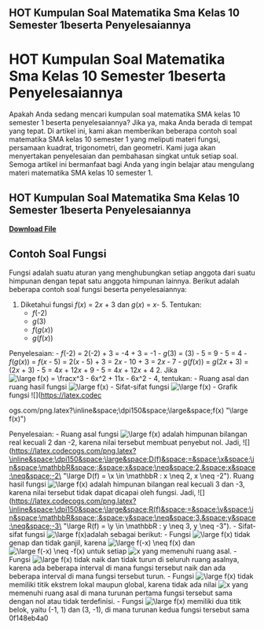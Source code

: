 ## HOT Kumpulan Soal Matematika Sma Kelas 10 Semester 1beserta Penyelesaiannya

  
# HOT Kumpulan Soal Matematika Sma Kelas 10 Semester 1beserta Penyelesaiannya
 
Apakah Anda sedang mencari kumpulan soal matematika SMA kelas 10 semester 1 beserta penyelesaiannya? Jika ya, maka Anda berada di tempat yang tepat. Di artikel ini, kami akan memberikan beberapa contoh soal matematika SMA kelas 10 semester 1 yang meliputi materi fungsi, persamaan kuadrat, trigonometri, dan geometri. Kami juga akan menyertakan penyelesaian dan pembahasan singkat untuk setiap soal. Semoga artikel ini bermanfaat bagi Anda yang ingin belajar atau mengulang materi matematika SMA kelas 10 semester 1.
 
## HOT Kumpulan Soal Matematika Sma Kelas 10 Semester 1beserta Penyelesaiannya


[**Download File**](https://www.google.com/url?q=https%3A%2F%2Furlca.com%2F2tLjPx&sa=D&sntz=1&usg=AOvVaw3K1p3iilrkyruQGVqDf5zX)

 
## Contoh Soal Fungsi
 
Fungsi adalah suatu aturan yang menghubungkan setiap anggota dari suatu himpunan dengan tepat satu anggota himpunan lainnya. Berikut adalah beberapa contoh soal fungsi beserta penyelesaiannya:
 
1. Diketahui fungsi *f*(*x*) = 2*x* + 3 dan *g*(*x*) = *x*- 5. Tentukan:
    - *f*(-2)
    - *g*(3)
    - *f*(*g*(*x*))
    - *g*(*f*(*x*))

Penyelesaian:
    - *f*(-2) = 2(-2) + 3 = -4 + 3 = -1
    - *g*(3) = (3) - 5 = 9 - 5 = 4
    - *f*(*g*(*x*)) = *f*(*x* - 5) = 2(*x* - 5) + 3 = 2*x* - 10 + 3 = 2*x* - 7
    - *g*(*f*(*x*)) = *g*(2*x* + 3) = (2*x* + 3) - 5 = 4*x* + 12*x* + 9 - 5 = 4*x* + 12*x* + 4
2. Jika ![](https://latex.codecogs.com/png.latex?\inline&space;\dpi150&space;\large&space;f(x)&space;=&space;\fracx^3&space;-&space;6x^2&space;&plus;&space;11x&space;-&space;6x^2&space;-&space;4 "\large f(x) = \fracx^3 - 6x^2 + 11x - 6x^2 - 4"), tentukan:
    - Ruang asal dan ruang hasil fungsi ![](https://latex.codecogs.com/png.latex?\inline&space;\dpi150&space;\large&space;f(x) "\large f(x)")
    - Sifat-sifat fungsi ![](https://latex.codecogs.com/png.latex?\inline&space;\dpi150&space;\large&space;f(x) "\large f(x)")
    - Grafik fungsi ![](https://latex.codec

ogs.com/png.latex?\inline&space;\dpi150&space;\large&space;f(x) "\large f(x)")

Penyelesaian:
    - Ruang asal fungsi ![](https://latex.codecogs.com/png.latex?\inline&space;\dpi150&space;\large&space;f(x) "\large f(x)") adalah himpunan bilangan real kecuali 2 dan -2, karena nilai tersebut membuat penyebut nol. Jadi, ![](https://latex.codecogs.com/png.latex?\inline&space;\dpi150&space;\large&space;D(f)&space;=&space;\x&space;\in&space;\mathbbR&space;:&space;x&space;\neq&space;2,&space;x&space;\neq&space;-2\ "\large D(f) = \x \in \mathbbR : x \neq 2, x \neq -2\"). Ruang hasil fungsi ![](https://latex.codecogs.com/png.latex?\inline&space;\dpi150&space;\large&space;f(x) "\large f(x)") adalah himpunan bilangan real kecuali 3 dan -3, karena nilai tersebut tidak dapat dicapai oleh fungsi. Jadi, ![](https://latex.codecogs.com/png.latex?\inline&space;\dpi150&space;\large&space;R(f)&space;=&space;\y&space;\in&space;\mathbbR&space;:&space;y&space;\neq&space;3,&space;y&space;\neq&space;-3\ "\large R(f) = \y \in \mathbbR : y \neq 3, y \neq -3\").
    - Sifat-sifat fungsi ![](https://latex.codecogs.com/png.latex?\inline&space;\dpi150&space;\large&space;f(x) "\large f(x)")adalah sebagai berikut:
        - Fungsi ![](https://latex.codecogs.com/png.latex?\inline&space;\dpi150&space;\large&space;f(x) "\large f(x)") tidak genap dan tidak ganjil, karena ![](https://latex.codecogs.com/png.latex?\inline&space;\dpi150&space;\large&space;f(-x)&space;\neq&space;f(x) "\large f(-x) \neq f(x)") dan ![](https://latex.codecogs.com/png.latex?\inline&space;\dpi150&space;\large&space;f(-x)&space;\neq&space;-f(x) "\large f(-x) \neq -f(x)") untuk setiap ![](https://latex.codecogs.com/png.latex?\inline&space;\dpi150&space;x "x") yang memenuhi ruang asal.
        - Fungsi ![](https://latex.codecogs.com/png.latex?\inline&space;\dpi150&space;\large&space;f(x) "\large f(x)") tidak naik dan tidak turun di seluruh ruang asalnya, karena ada beberapa interval di mana fungsi tersebut naik dan ada beberapa interval di mana fungsi tersebut turun.
        - Fungsi ![](https://latex.codecogs.com/png.latex?\inline&space;\dpi150&pace;\large&pace;f(x) "\large f(x)") tidak memiliki titik ekstrem lokal maupun global, karena tidak ada nilai ![](https://latex.codecogs.com/png.latex?\inline&pace;\dpi150&pace;x "x") yang memenuhi ruang asal di mana turunan pertama fungsi tersebut sama dengan nol atau tidak terdefinisi.
        - Fungsi ![](https://latex.codecogs.com/png.latex?\inline&pace;\dpi150&pace;\large&pace;f(x) "\large f(x)") memiliki dua titik belok, yaitu (-1, 1) dan (3, -1), di mana turunan kedua fungsi tersebut sama 0f148eb4a0
